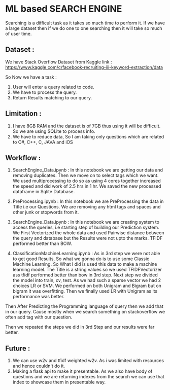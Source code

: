 # ML based SEARCH ENGINE
Searching is a difficult task as it takes so much time to perform it.
If we have a large dataset then if we do one to one searching then it will take so much of user time.

## Dataset :
We have Stack Overflow Dataset from Kaggle link : https://www.kaggle.com/c/facebook-recruiting-iii-keyword-extraction/data

So Now we have a task :
1. User will enter a query related to code.
2. We have to process the query.
3. Return Results matching to our query.

## Limitation :
1. I have 8GB RAM and the dataset is of 7GB thus using it will be difficult.
So we are using SQLite to process info.
2. We have to reduce data, So I am taking only questions which are related to C#, C++, C, JAVA and iOS

## Workflow :
1. SearchEngine_Data.ipynb :
In this notebook we are getting our data and removing duplicates.
Then we move on to select tags which we want.
We used multiprocessing to do so as using 4 cores together increased the speed and did work of 2.5 hrs in 1 hr.
We saved the new processed dataframe in Sqlite Database.

2. PreProcessing.ipynb :
In this notebook we are PreProcessing the data in Title i.e our Questions.
We are removing any html tags and spaces and other junk or stopwords from it.

3. SearchEngine_Data.ipynb :
In this notebook we are creating system to access the queries, i.e starting step of building our Prediction system.
We First Vectorized the whole data and used Pairwise distance between the query and database but the Results were not upto the marks.
TFIDF performed better than BOW.

4. ClassificationMachineLearning.ipynb :
As in 3rd step we were not able to get good Results, So what we gonna do is to use some Classic Machine Learning.
So What I did is used this data to make a machine learning model.
The Title is a string values so we used TFIDFVectorizer ass tfidf performed better than bow in 3rd step.
Next step we divided the model into train, cv, test.
As we had such a sparse vector we had 2 choices LR or SVM.
We performed on both Unigram and Bigram but on bigram it was overfitting.
Then we finally used LR with Unigram as its performance was better.

Then After Predicting the Programming language of query then we add that in our query. Cause mostly when we search something on stackoverflow we often add tag with our question.

Then we repeated the steps we did in 3rd Step and our results were far better.

## Future :
1. We can use w2v and tfidf weighted w2v. As i was limited with resources and hence couldn't do it.
2. Making a flask api to make it presentable. As we also have body of questions and we are returning indexes from the search we can use that index to showcase them in presentable way.
